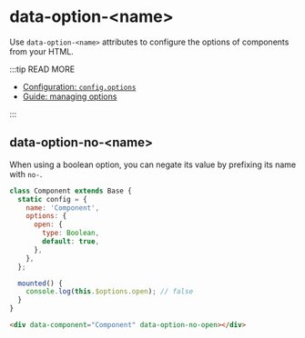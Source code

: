 # data-option-<​name>

Use `data-option-<name>` attributes to configure the options of components from your HTML.

:::tip READ MORE

- [Configuration: `config.options`](/api/configuration.html#config-options)
- [Guide: managing options](/guide/introduction/managing-options.html)

:::

## data-option-no-<​name>

When using a boolean option, you can negate its value by prefixing its name with `no-`.

```js
class Component extends Base {
  static config = {
    name: 'Component',
    options: {
      open: {
        type: Boolean,
        default: true,
      },
    },
  };

  mounted() {
    console.log(this.$options.open); // false
  }
}
```

```html
<div data-component="Component" data-option-no-open></div>
```

